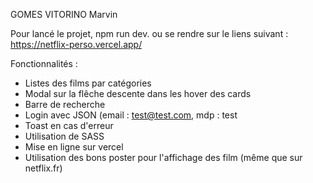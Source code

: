 GOMES VITORINO Marvin

Pour lancé le projet, npm run dev. ou se rendre sur le liens suivant : https://netflix-perso.vercel.app/

Fonctionnalités : 

  - Listes des films par catégories
  - Modal sur la flêche descente dans les hover des cards
  - Barre de recherche
  - Login avec JSON (email : test@test.com, mdp : test
  - Toast en cas d'erreur
  - Utilisation de SASS
  - Mise en ligne sur vercel
  - Utilisation des bons poster pour l'affichage des film (même que sur netflix.fr)

